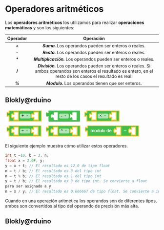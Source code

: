 # Operadores aritméticos


Los **operadores aritméticos** los utilizamos para realizar **operaciones matemáticas** y son los siguientes:

Operador	|	Operación 
:------------: 	|	:-----------:
***+***        |    ***Suma.***  Los operandos pueden ser enteros o reales. 	
***-***         |    ***Resta.*** Los operandos pueden ser enteros o reales.
___*___                   |      ***Multiplicación.***   Los operandos pueden ser enteros o reales.
**/**            |  ***División.*** Los operandos pueden ser enteros o reales. Si ambos operandos son enteros el resultado es entero, en el resto de los casos el resultado es real.
***%***       | ***Modulo.*** Los operandos tienen que ser enteros.

## Blokly@rduino
![](https://github.com/Ezzzzzzzzzzzzzz/CursoRoboticaAplicada/blob/master/Operadores/capture1604425275195.png)
![](https://github.com/Ezzzzzzzzzzzzzz/CursoRoboticaAplicada/blob/master/Operadores/capture1604425702232.png)
![](https://github.com/Ezzzzzzzzzzzzzz/CursoRoboticaAplicada/blob/master/Operadores/capture1604425705226.png)
![](https://github.com/Ezzzzzzzzzzzzzz/CursoRoboticaAplicada/blob/master/Operadores/capture1604425707958.png)
![](https://github.com/Ezzzzzzzzzzzzzz/CursoRoboticaAplicada/blob/master/Operadores/capture1604425711898.png)
![](https://github.com/Ezzzzzzzzzzzzzz/CursoRoboticaAplicada/blob/master/Operadores/capture1604425739277.png)

El siguiente ejemplo muestra cómo utilizar estos operadores.
```c
int t =10, b = 3, n;
float x = 2.0F, y;
y = x + t; // El resultado es 12.0 de tipo float
n = t / b; // El resultado es 3 del tipo int
n = t % b; // El resultado es 1 del tipo int
y = t / b; // El resultado es 3 de tipo int. Se convierte a float
para ser asignado a y
n = x / y; // El resultado es 0.666667 de tipo float. Se convierte a int para asignarlo a n (n = 0)
```
Cuando en una operación aritmética los operandos son de diferentes tipos, ambos son convertidos al tipo del operando de precisión más alta.

## Blokly@rduino

<!--stackedit_data:
eyJoaXN0b3J5IjpbMzUyOTI0MDE2LDE4NjIyMzM0MDIsMTA2MT
QxODg4NV19
-->